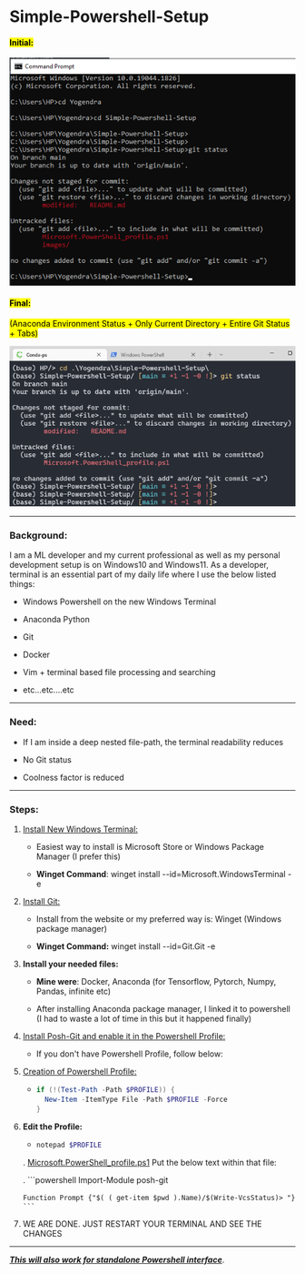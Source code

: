 # Simple-Powershell-Setup

#### <mark>**Initial**:</mark>

<img title="" src="./images/2022-08-06-23-46-49-image.png" alt="" width="518">

#### <mark>**Final**: </mark>

<mark>(Anaconda Environment Status + Only Current Directory + Entire Git Status + Tabs)</mark>

<img title="" src="./images/2022-08-06-23-47-29-image.png" alt="" width="608">



---

### **Background**:

I am a ML developer and my current professional as well as my personal development setup is on Windows10 and Windows11. As a developer, terminal is an essential part of my daily life where I use the below listed things:

- Windows Powershell on the new Windows Terminal

- Anaconda Python

- Git

- Docker

- Vim + terminal based file processing and searching

- etc...etc....etc

---

### **Need**:

- If I am inside a deep nested file-path, the terminal readability reduces

- No Git status

- Coolness factor is reduced

---

### **Steps:**

1. [Install New Windows Terminal:](https://github.com/microsoft/terminal)
   
   - Easiest way to install is Microsoft Store or Windows Package Manager (I prefer this)
   
   - **Winget Command**: winget install --id=Microsoft.WindowsTerminal  -e

2. [Install Git:](https://gitforwindows.org/?ref=winstall)
   
   - Install from the website or my preferred way is: Winget (Windows package manager)
   
   - **Winget Command:** winget install --id=Git.Git  -e

3. **Install your needed files:**
   
   - **Mine were**: Docker, Anaconda (for Tensorflow, Pytorch, Numpy, Pandas, infinite etc)
   
   - After installing Anaconda package manager, I linked it to powershell (I had to waste a lot of time in this but it happened finally)

4. [Install Posh-Git and enable it in the Powershell Profile:](https://github.com/dahlbyk/posh-git#installation)
   
   - If you don't have Powershell Profile, follow below:

5. [Creation of Powershell Profile:](https://docs.microsoft.com/en-us/powershell/module/microsoft.powershell.core/about/about_profiles?view=powershell-7.2#how-to-create-a-profile)
   
   - ```powershell
     if (!(Test-Path -Path $PROFILE)) {
       New-Item -ItemType File -Path $PROFILE -Force
     }
     ```

6. **Edit the Profile:**
   
   - ```powershell
     notepad $PROFILE
     ```
   
   . [Microsoft.PowerShell_profile.ps1](./Microsoft.PowerShell_profile.ps1) Put the below text within that file: 
     
     . ```powershell
       Import-Module posh-git
       
       Function Prompt {"$( ( get-item $pwd ).Name)/$(Write-VcsStatus)> "}
       ```

7. WE ARE DONE. 
   JUST RESTART YOUR TERMINAL AND SEE THE CHANGES 

---

<u>***This will also work for standalone Powershell interface***</u>.


